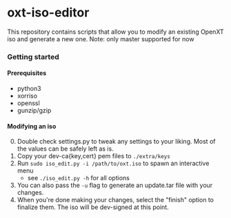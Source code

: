 oxt-iso-editor
=============

This repository contains scripts that allow you to modify an existing OpenXT iso and generate a new one.
Note: only master supported for now

### Getting started

#### Prerequisites

* python3
* xorriso
* openssl
* gunzip/gzip

#### Modifying an iso

0. Double check settings.py to tweak any settings to your liking. Most of the values can be safely left as is.
1. Copy your dev-ca{key,cert} pem files to `./extra/keys`
2. Run `sudo iso_edit.py -i /path/to/oxt.iso` to spawn an interactive menu
    - see `./iso_edit.py -h` for all options
3. You can also pass the `-u` flag  to generate an update.tar file with your changes.
4. When you're done making your changes, select the "finish" option to finalize them. The iso will be dev-signed at this point.
